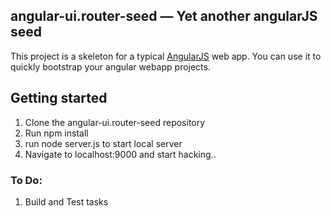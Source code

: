 ## angular-ui.router-seed — Yet another angularJS seed

This project is a skeleton for a typical [AngularJS](http://angularjs.org/) web app. You can use it to quickly bootstrap your angular webapp projects.


## Getting started

1. Clone the angular-ui.router-seed repository
2. Run npm install
3. run node server.js to start local server
4. Navigate to localhost:9000 and start hacking..


### To Do:

1. Build and Test tasks